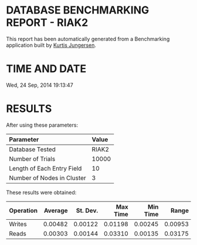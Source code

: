 DATABASE BENCHMARKING REPORT - RIAK2
=========================================

This report has been automatically generated from a Benchmarking application
built by [Kurtis Jungersen](http://kmjungersen.com).

TIME AND DATE
=============

Wed, 24 Sep, 2014 19:13:47


RESULTS
=======

After using these parameters:

| Parameter                  | Value   |
|:---------------------------|:--------|
| Database Tested            | RIAK2   |
| Number of Trials           | 10000   |
| Length of Each Entry Field | 10      |
| Number of Nodes in Cluster | 3       |

These results were obtained:

| Operation   |   Average |   St. Dev. |   Max Time |   Min Time |   Range |
|:------------|----------:|-----------:|-----------:|-----------:|--------:|
| Writes      |   0.00482 |    0.00122 |    0.01198 |    0.00245 | 0.00953 |
| Reads       |   0.00303 |    0.00144 |    0.03310 |    0.00135 | 0.03175 |